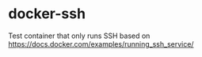 # docker-ssh
Test container that only runs SSH based on https://docs.docker.com/examples/running_ssh_service/
